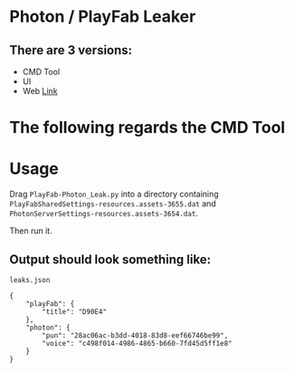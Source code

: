 # Photon / PlayFab Leaker
## There are 3 versions:
- CMD Tool
- UI
- Web [Link](https://twhlynch.me/PlayFab-Photon-Leak)

# The following regards the CMD Tool

# Usage
Drag `PlayFab-Photon_Leak.py` into a directory containing `PlayFabSharedSettings-resources.assets-3655.dat` and `PhotonServerSettings-resources.assets-3654.dat`.

Then run it.

## Output should look something like:
`leaks.json`
```
{
    "playFab": {
        "title": "D90E4"
    },
    "photon": {
        "pun": "28ac06ac-b3dd-4018-83d8-eef66746be99",
        "voice": "c498f014-4986-4865-b660-7fd45d5ff1e8"
    }
}
```